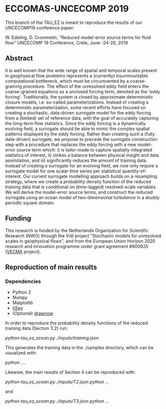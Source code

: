 # ECCOMAS-UNCECOMP 2019

This branch of the TAU_EZ is meant to reproduce the results of our UNCECOMP19 conference paper:

W. Edeling, D. Crommelin,
"Reduced model-error source terms for fluid flow"
UNCECOMP 19 Conference, Crete, June -24-26, 2019

## Abstract
It is well known that the wide range of spatial and temporal scales present in geophysical flow problems represents a (currently) insurmountable computational bottleneck, which must be circumvented by a coarse-graining procedure. The effect of the unresolved eddy field enters the coarse-grained equations as a unclosed forcing term, denoted as the 'eddy forcing'. Traditionally, the system is closed by approximate deterministic closure models, i.e. so-called parameterizations. Instead of creating a deterministic parameterization, some recent efforts have focused on creating a stochastic, data-driven surrogate model for the eddy forcing from a (limited) set of reference data, with the goal of accurately capturing the long-term flow statistics. Since the eddy forcing is a dynamically evolving field, a surrogate should be able to mimic the complex spatial patterns displayed by the eddy forcing. Rather than creating such a (fully data-driven) surrogate, we propose to precede the surrogate construction step with a procedure that replaces the eddy forcing with a new model-error source term which: i) is tailor-made to capture spatially-integrated statistics of interest, ii) strikes a balance between physical insight and data assimilation, and iii) significantly reduces the amount of training data. Instead of creating a surrogate for an evolving field, we now only require a surrogate model for one scalar time series per statistical quantity-of-interest. Our current surrogate modelling approach builds on a resampling strategy, where we create a probability density function of the reduced training data that is conditional on (time-lagged) resolved-scale variables. We will derive the model-error source terms, and construct the reduced surrogate using an ocean model of two-dimensional turbulence in a doubly periodic square domain.

## Funding
This research is funded by the Netherlands Organization for Scientific Research (NWO) through the Vidi project "Stochastic
models for unresolved scales in geophysical flows", and from the European Union Horizon 2020 research and innovation programme under grant agreement \#800925 ([VECMA](https://www.vecma.eu/) project). 

## Reproduction of main results

### Dependencies
+ Python 2
+ Numpy
+ Matplotlib
+ [h5py](https://github.com/h5py/h5py)
+ (Optional) [drawnow](https://github.com/stsievert/python-drawnow)

In order to reproduce the probability density functions of the reduced training data (Section 3.2) run:

*python tau_ez_ocean.py ./inputs/training.json*

This generates the training data in the ./samples directory, which can be visualized with:

*python ....*

Likewise, the main results of Section 4 can be reproduced with:

*python tau_ez_ocean.py ./inputs/T2.json*
*python ...*

and

*python tau_ez_ocean.py ./inputs/T3.json*
*python ...*
